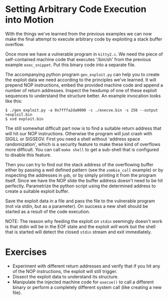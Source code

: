 Setting Arbitrary Code Execution into Motion
============================================

With the things we've learned from the previous examples we can now make the
final attempt to execute arbitrary code by exploiting a stack buffer overflow.

Once more we have a vulnerable program in `kitty2.c`. We need the piece of
self-contained machine code that executes '/bin/sh' from the previous example
`exec_snippet`. Put this binary code into a separate file.

The accompanying python program `gen_exploit.py` can help you to create the
exploit data we need according to the principles we've learned. It will
prepend NOP instructions, embed the provided machine code and append a number
of return addresses. Inspect the hexdump of one of these exploit sequences to
understand the structure better. An example invocation looks like this:

```
$ ./gen_exploit.py -a 0x7fffa2da0000 -c ./execve.bin -s 256 --output >exploit.bin
$ xxd exploit.bin
```

The still somewhat difficult part now is to find a suitable return address
that will hit our NOP instructions. Otherwise the program will just crash with
SIGILL or SIGSEGV. First you need a shell without 'address space
randomization', which is a security feature to make these kind of overflows
more difficult. You can call `make shell` to get a sub-shell that is configured
to disable this feature.

Then you can try to find out the stack address of the overflowing buffer
either by passing a well defined pattern (see the `zombie_call` example) or by
inspecting the addresses in `gdb`, or by simply printing it from the program
itself. Since we have the NOP slide the buffer address doesn't need to be hit
perfectly. Parametrize the python script using the determined address to
create a suitable exploit buffer.

Save the exploit data in a file and pass the file to the vulnerable program
(not via stdin, but as a parameter). On success a new shell should be started
as a result of the code execution.

NOTE: The reason why feeding the exploit on `stdin` seemingly doesn't work is
that stdin will be in the EOF state and the exploit *will* work but the shell
that is started will detect the closed `stdin` stream and exit immediately.

Exercises
=========

- Experiment with different return addresses and verify that if you hit any of
  the NOP instructions, the exploit will still trigger.
- Dissect the exploit data to understand its structure.
- Manipulate the injected machine code for `execve()` to call a different
  binary or perform a completely different system call (like creating a new
  file).
